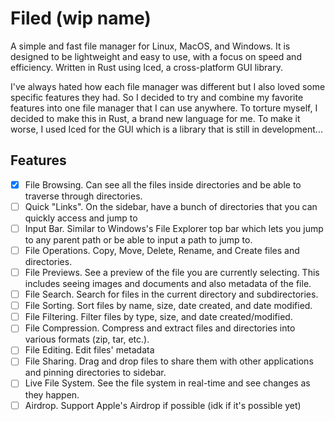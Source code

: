 # Filed (wip name)

A simple and fast file manager for Linux, MacOS, and Windows.
It is designed to be lightweight and easy to use, with a focus on speed and efficiency.
Written in Rust using Iced, a cross-platform GUI library.

I've always hated how each file manager was different but I also loved some specific features they had. So I decided to try and combine my favorite features into one file manager that I can use anywhere. To torture myself, I decided to make this in Rust, a brand new language for me. To make it worse, I used Iced for the GUI which is a library that is still in development...

## Features
- [x] File Browsing. Can see all the files inside directories and be able to traverse through directories.
- [ ] Quick "Links". On the sidebar, have a bunch of directories that you can quickly access and jump to
- [ ] Input Bar. Similar to Windows's File Explorer top bar which lets you jump to any parent path or be able to input a path to jump to.
- [ ] File Operations. Copy, Move, Delete, Rename, and Create files and directories.
- [ ] File Previews. See a preview of the file you are currently selecting. This includes seeing images and documents and also metadata of the file.
- [ ] File Search. Search for files in the current directory and subdirectories.
- [ ] File Sorting. Sort files by name, size, date created, and date modified.
- [ ] File Filtering. Filter files by type, size, and date created/modified.
- [ ] File Compression. Compress and extract files and directories into various formats (zip, tar, etc.).
- [ ] File Editing. Edit files' metadata
- [ ] File Sharing. Drag and drop files to share them with other applications and pinning directories to sidebar.
- [ ] Live File System. See the file system in real-time and see changes as they happen.
- [ ] Airdrop. Support Apple's Airdrop if possible (idk if it's possible yet)
